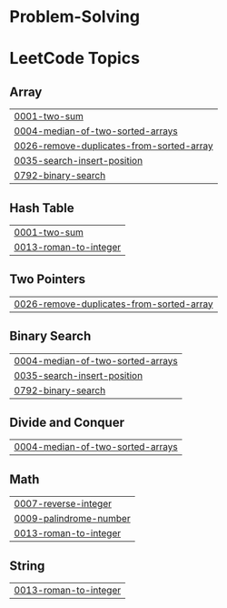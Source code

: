 # Problem-Solving
<!---LeetCode Topics Start-->
# LeetCode Topics
## Array
|  |
| ------- |
| [0001-two-sum](https://github.com/Abd-Elrahman-hany-Rawash/Problem-Solving/tree/master/0001-two-sum) |
| [0004-median-of-two-sorted-arrays](https://github.com/Abd-Elrahman-hany-Rawash/Problem-Solving/tree/master/0004-median-of-two-sorted-arrays) |
| [0026-remove-duplicates-from-sorted-array](https://github.com/Abd-Elrahman-hany-Rawash/Problem-Solving/tree/master/0026-remove-duplicates-from-sorted-array) |
| [0035-search-insert-position](https://github.com/Abd-Elrahman-hany-Rawash/Problem-Solving/tree/master/0035-search-insert-position) |
| [0792-binary-search](https://github.com/Abd-Elrahman-hany-Rawash/Problem-Solving/tree/master/0792-binary-search) |
## Hash Table
|  |
| ------- |
| [0001-two-sum](https://github.com/Abd-Elrahman-hany-Rawash/Problem-Solving/tree/master/0001-two-sum) |
| [0013-roman-to-integer](https://github.com/Abd-Elrahman-hany-Rawash/Problem-Solving/tree/master/0013-roman-to-integer) |
## Two Pointers
|  |
| ------- |
| [0026-remove-duplicates-from-sorted-array](https://github.com/Abd-Elrahman-hany-Rawash/Problem-Solving/tree/master/0026-remove-duplicates-from-sorted-array) |
## Binary Search
|  |
| ------- |
| [0004-median-of-two-sorted-arrays](https://github.com/Abd-Elrahman-hany-Rawash/Problem-Solving/tree/master/0004-median-of-two-sorted-arrays) |
| [0035-search-insert-position](https://github.com/Abd-Elrahman-hany-Rawash/Problem-Solving/tree/master/0035-search-insert-position) |
| [0792-binary-search](https://github.com/Abd-Elrahman-hany-Rawash/Problem-Solving/tree/master/0792-binary-search) |
## Divide and Conquer
|  |
| ------- |
| [0004-median-of-two-sorted-arrays](https://github.com/Abd-Elrahman-hany-Rawash/Problem-Solving/tree/master/0004-median-of-two-sorted-arrays) |
## Math
|  |
| ------- |
| [0007-reverse-integer](https://github.com/Abd-Elrahman-hany-Rawash/Problem-Solving/tree/master/0007-reverse-integer) |
| [0009-palindrome-number](https://github.com/Abd-Elrahman-hany-Rawash/Problem-Solving/tree/master/0009-palindrome-number) |
| [0013-roman-to-integer](https://github.com/Abd-Elrahman-hany-Rawash/Problem-Solving/tree/master/0013-roman-to-integer) |
## String
|  |
| ------- |
| [0013-roman-to-integer](https://github.com/Abd-Elrahman-hany-Rawash/Problem-Solving/tree/master/0013-roman-to-integer) |
<!---LeetCode Topics End-->